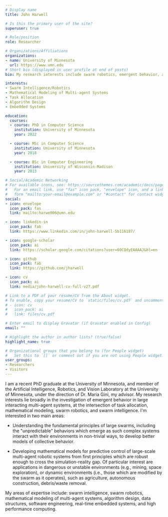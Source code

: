 ```yaml
---
# Display name
title: John Harwell

# Is this the primary user of the site?
superuser: true

# Role/position
role: Researcher

# Organizations/Affiliations
organizations:
- name: University of Minnesota
  url: https://www.umn.edu
# Short bio (displayed in user profile at end of posts)
bio: My research interests include swarm robotics, emergent behavior, and mathematical modeling.

interests:
- Swarm Intelligence/Robotics
- Mathematical Modeling of Multi-agent Systems
- Task Allocation
- Algorithm Design
- Embedded Systems

education:
  courses:
  - course: PhD in Computer Science
    institution: University of Minnesota
    year: 2022

  - course: MSc in Computer Science
    institution: University of Minnesota
    year: 2018

  - course: BSc in Computer Engineering
    institution: University of Wisconsin-Madison
    year: 2013

# Social/Academic Networking
# For available icons, see: https://sourcethemes.com/academic/docs/page-builder/#icons
#   For an email link, use "fas" icon pack, "envelope" icon, and a link in the
#   form "mailto:your-email@example.com" or "#contact" for contact widget.
social:
- icon: envelope
  icon_pack: fas
  link: mailto:harwe006@umn.edu

- icon: linkedin-in
  icon_pack: fab
  link: https://www.linkedin.com/in/john-harwell-5b116187/

- icon: google-scholar
  icon_pack: ai
  link: https://scholar.google.com/citations?user=60CQdyEAAAAJ&hl=en

- icon: github
  icon_pack: fab
  link: https://github.com/jharwell

- icon: cv
  icon_pack: ai
  link: media/john-harwell-cv-full-v27.pdf

# Link to a PDF of your resume/CV from the About widget.
# To enable, copy your resume/CV to `static/files/cv.pdf` and uncomment the lines below.
# - icon: cv
#   icon_pack: ai
#   link: files/cv.pdf

# Enter email to display Gravatar (if Gravatar enabled in Config)
email: ""

# Highlight the author in author lists? (true/false)
highlight_name: true

# Organizational groups that you belong to (for People widget)
#   Set this to `[]` or comment out if you are not using People widget.
user_groups:
- Researchers
- Visitors
---
```


I am a recent PhD graduate at the University of Minnesota, and member of the
Artificial Intelligence, Robotics, and Vision Laboratory at the University of
Minnesota, under the direction of Dr. Maria Gini, my advisor. My research
interests lie broadly in the investigation of emergent behavior in large
interacting multi-agent systems, at the intersection of task allocation,
mathematical modeling, swarm robotics, and swarm intelligence.  I'm interested
in two main areas:

- Understanding the fundamental principles of large swarms, including the
  "unpredictable" behaviors which emerge as such complex systems interact with
  their environments in non-trivial ways, to develop better models of collective
  behavior.

- Developing mathematical models for predictive control of large-scale
  multi-agent robotic systems from first principles which are robust enough to
  cross the simulation-reality gap.  Of particular interest are applications in
  dangerous or unstable environments (e.g., mining, space exploration), or
  dynamic environments (i.e., those which are modified by the swarm as it
  operates), such as agriculture, autonomous construction, debris/waste
  removal.

My areas of expertise include: swarm intelligence, swarm robotics, mathematical
modeling of multi-agent systems, algorithm design, data structures, software
engineering, real-time embedded systems, and high performance computing.
